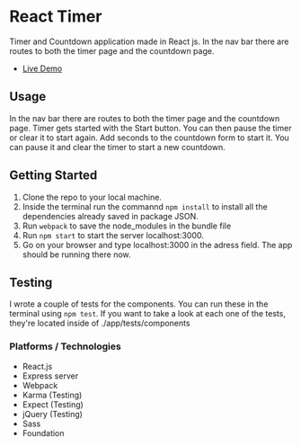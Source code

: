 # React Timer
Timer and Countdown application made in React js. In the nav bar there are routes to both the timer page and the countdown page. 

* [Live Demo](http://reacttimerapp-cris.herokuapp.com)

## Usage
In the nav bar there are routes to both the timer page and the countdown page. 
Timer gets started with the Start button. You can then pause the timer or clear it to start again. Add seconds to the countdown form to start it. You can pause it and clear the timer to start a new countdown. 

## Getting Started
1. Clone the repo to your local machine. 
2. Inside the terminal run the commannd `npm install` to install all the dependencies already saved in package JSON. 
3. Run `webpack` to save the node_modules in the bundle file
4. Run `npm start` to start the server localhost:3000. 
5. Go on your browser and type localhost:3000 in the adress field. The app should be running there now.

## Testing 
I wrote a couple of tests for the components. You can run these in the terminal using `npm test`.
If you want to take a look at each one of the tests, they're located inside of ./app/tests/components

### Platforms / Technologies
* React.js 
* Express server
* Webpack
* Karma (Testing)
* Expect (Testing)
* jQuery (Testing)
* Sass
* Foundation

